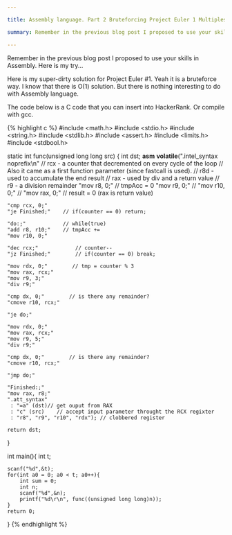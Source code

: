 ```yaml
---

title: Assembly language. Part 2 Bruteforcing Project Euler 1 Multiples of 3 and 5

summary: Remember in the previous blog post I proposed to use your skills in Assembly. Here is my try...

---
```


Remember in the previous blog post I proposed to use your skills in Assembly. Here is my try...

<!--more-->

Here is my super-dirty solution for Project Euler #1. Yeah it is a bruteforce way. I know that there is O(1) solution. But there is nothing interesting to do with Assembly language.

The code below is a C code that you can insert into HackerRank. Or compile with gcc.

{% highlight c %}
#include <math.h>
#include <stdio.h>
#include <string.h>
#include <stdlib.h>
#include <assert.h>
#include <limits.h>
#include <stdbool.h>

static int func(unsigned long long src)
{
    int dst; 
    __asm__ __volatile__(".intel_syntax noprefix\n"
    // rcx - a counter that decremented on every cycle of the loop
    //       Also it came as a first function parameter (since fastcall is used).
    // r8d - used to accumulate the end result
    // rax - used by div and a return value
    // r9  - a division remainder
    "mov r8, 0;"    // tmpAcc = 0
    "mov r9, 0;"    // 
    "mov r10, 0;"    // 
    "mov rax, 0;"    // result = 0 (rax is return value)

    "cmp rcx, 0;"
    "je Finished;"    // if(counter == 0) return;

    "do:;"            // while(true)
    "add r8, r10;"    // tmpAcc += 
    "mov r10, 0;"

    "dec rcx;"            // counter--
    "jz Finished;"        // if(counter == 0) break;

    "mov rdx, 0;"        // tmp = counter % 3
    "mov rax, rcx;"
    "mov r9, 3;"
    "div r9;"

    "cmp dx, 0;"        // is there any remainder?
    "cmove r10, rcx;"

    "je do;"

    "mov rdx, 0;"
    "mov rax, rcx;"
    "mov r9, 5;"
    "div r9;"

    "cmp dx, 0;"        // is there any remainder?
    "cmove r10, rcx;"

    "jmp do;"

    "Finished:;"
    "mov rax, r8;"
    ".att_syntax"
     : "=a" (dst)// get ouput from RAX
     : "c" (src)    // accept input parameter throught the RCX regixter
     : "r8", "r9", "r10", "rdx"); // clobbered register
    
    return dst;
}

int main(){
    int t; 
    
    scanf("%d",&t);    
    for(int a0 = 0; a0 < t; a0++){
        int sum = 0;
        int n;        
        scanf("%d",&n);
        printf("%d\r\n", func((unsigned long long)n));
    }
    return 0;
}
{% endhighlight %}